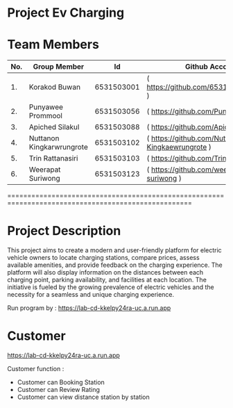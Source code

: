 # Project Ev Charging
# Team Members                                                                  
|No.|Group Member               |Id         |Github Account                                      |
|---|---------------------------|-----------|----------------------------------------------------|
|1. |Korakod Buwan              |6531503001 |( https://github.com/6531503001korkod )             |
|2. |Punyawee Prommool          |6531503056 |(  https://github.com/Punyawee056  )                |
|3. |Apiched Silakul            |6531503088 |( https://github.com/Apiched088 )                   |
|4. |Nuttanon Kingkarwrungrote  |6531503102 |( https://github.com/Nuttanon-Kingkaewrungrote )    |
|5. |Trin Rattanasiri           |6531503103 |(  https://github.com/Trin-Rattnasiri )             |
|6. |Weerapat Suriwong          |6531503123 |(  https://github.com/weerapat-suriwong  )          |
====================================================================================================
# Project Description
This project aims to create a modern and user-friendly platform for electric vehicle owners to locate charging stations, compare prices, assess available amenities, and provide feedback on the charging experience. The platform will also display information on the distances between each charging point, parking availability, and facilities at each location. The initiative is fueled by the growing prevalence of electric vehicles and the necessity for a seamless and unique charging experience.

Run program by : https://lab-cd-kkelpy24ra-uc.a.run.app

# Customer 
https://lab-cd-kkelpy24ra-uc.a.run.app

Customer function :
- Customer can Booking Station
- Customer can Review Rating
- Customer can view distance station by station
